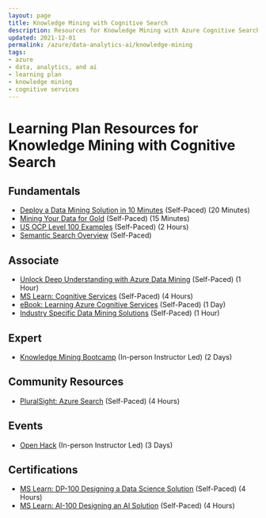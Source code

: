 ```yaml
---
layout: page
title: Knowledge Mining with Cognitive Search
description: Resources for Knowledge Mining with Azure Cognitive Search
updated: 2021-12-01
permalink: /azure/data-analytics-ai/knowledge-mining
tags: 
- azure
- data, analytics, and ai
- learning plan
- knowledge mining
- cognitive services
---
```


# Learning Plan Resources for Knowledge Mining with Cognitive Search

## Fundamentals

* [Deploy a Data Mining Solution in 10 Minutes](https://myignite.techcommunity.microsoft.com/sessions/83970?source=sessions) (Self-Paced) (20 Minutes)
* [Mining Your Data for Gold](https://myignite.techcommunity.microsoft.com/sessions/81081?source=sessions) (Self-Paced) (15 Minutes)
* [US OCP Level 100 Examples](https://github.com/ChrisKahrs/OCP-AI-Links/tree/master/3-Cognitive-Search) (Self-Paced) (2 Hours)
* [Semantic Search Overview](https://docs.microsoft.com/en-us/azure/search/semantic-search-overview) (Self-Paced)

## Associate

* [Unlock Deep Understanding with Azure Data Mining](https://myignite.techcommunity.microsoft.com/sessions/84181?source=sessions) (Self-Paced) (1 Hour)
* [MS Learn: Cognitive Services](https://docs.microsoft.com/en-us/learn/browse/?products=azure-cognitive-services) (Self-Paced) (4 Hours)
* [eBook: Learning Azure Cognitive Services](https://azure.microsoft.com/en-us/resources/learning-azure-cognitive-services/) (Self-Paced) (1 Day)
* [Industry Specific Data Mining Solutions](https://myignite.techcommunity.microsoft.com/sessions/84476?source=sessions) (Self-Paced) (1 Hour)

## Expert

* [Knowledge Mining Bootcamp](https://github.com/MicrosoftLearning/LearnAI-KnowledgeMiningBootcamp) (In-person Instructor Led) (2 Days)

## Community Resources

* [PluralSight: Azure Search](https://www.pluralsight.com/courses/microsoft-azure-search-solution-implementing) (Self-Paced) (4 Hours)

## Events

* [Open Hack](https://openhack.microsoft.com/) (In-person Instructor Led) (3 Days)

## Certifications

* [MS Learn: DP-100 Designing a Data Science Solution](https://docs.microsoft.com/en-us/learn/certifications/exams/dp-100) (Self-Paced) (4 Hours)
* [MS Learn: AI-100 Designing an AI Solution](https://docs.microsoft.com/en-us/learn/certifications/exams/ai-100) (Self-Paced) (4 Hours)
